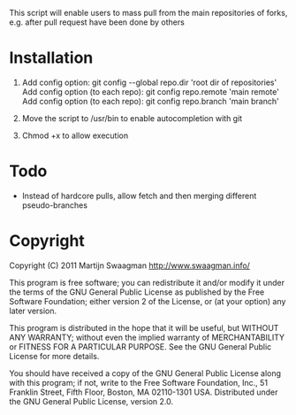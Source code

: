This script will enable users to mass pull from the main repositories of forks, 
e.g. after pull request have been done by others

# Installation 

1.  Add config option: git config --global repo.dir 'root dir of repositories'<br/>
    Add config option (to each repo): git config repo.remote 'main remote'<br/>
    Add config option (to each repo): git config repo.branch 'main branch'

2.  Move the script to /usr/bin to enable autocompletion with git

3.  Chmod +x to allow execution

# Todo

* Instead of hardcore pulls, allow fetch and then merging different pseudo-branches

# Copyright

Copyright (C) 2011 Martijn Swaagman <http://www.swaagman.info/>

This program is free software; you can redistribute it and/or modify
it under the terms of the GNU General Public License as published by
the Free Software Foundation; either version 2 of the License, or
(at your option) any later version.

This program is distributed in the hope that it will be useful,
but WITHOUT ANY WARRANTY; without even the implied warranty of
MERCHANTABILITY or FITNESS FOR A PARTICULAR PURPOSE. See the
GNU General Public License for more details.

You should have received a copy of the GNU General Public License along
with this program; if not, write to the Free Software Foundation, Inc.,
51 Franklin Street, Fifth Floor, Boston, MA 02110-1301 USA.
Distributed under the GNU General Public License, version 2.0.
